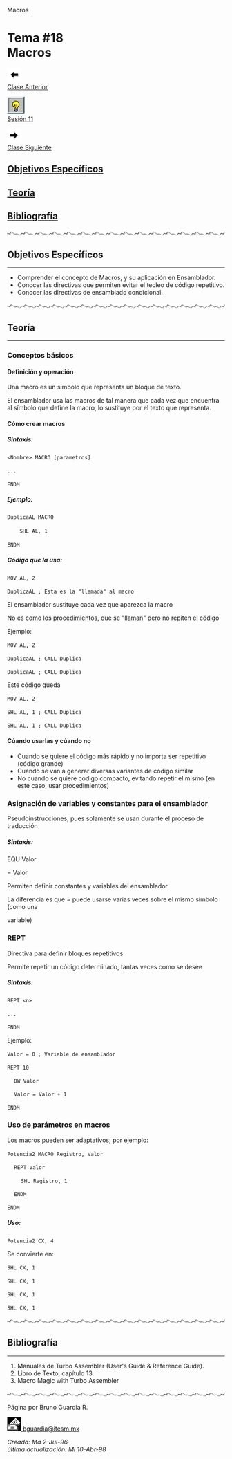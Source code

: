 Macros

Tema #18  
Macros
=================

[![Sesión Anterior](../../images/anterior.gif)  
Clase Anterior](clase17.md)

[![Sesión](../../images/light.gif)  
Sesión 11](../Sesiones/sv11.htm)

[![Sesión Siguiente](../../images/sigue.gif)  
Clase Siguiente](../Temas/clase19.md)

[Objetivos Específicos](#objetivos-específicos)
----------------------------------

[Teoría](#teoría)
-----------------

[Bibliografía](#bibliografía)
-----------------------

![Línea de separación](../../images/waveline.gif)

## Objetivos Específicos
---------------------

*   Comprender el concepto de Macros, y su aplicación en Ensamblador.
*   Conocer las directivas que permiten evitar el tecleo de código repetitivo.
*   Conocer las directivas de ensamblado condicional.

![Línea de separación](../../images/waveline.gif)

## Teoría
------

### Conceptos básicos

#### Definición y operación

Una macro es un símbolo que representa un bloque de texto.

El ensamblador usa las macros de tal manera que cada vez que encuentra al símbolo que define la macro, lo sustituye por el texto que representa.

#### Cómo crear macros

##### Sintaxis:

`<Nombre> MACRO [parametros]`

`...`

`ENDM`

##### Ejemplo:

    DuplicaAL MACRO

        SHL AL, 1

    ENDM

##### Código que la usa:

`MOV AL, 2`

`DuplicaAL ; Esta es la "llamada" al macro`

El ensamblador sustituye cada vez que aparezca la macro

No es como los procedimientos, que se "llaman" pero no repiten el código

Ejemplo:

`MOV AL, 2`

`DuplicaAL ; CALL Duplica`

`DuplicaAL ; CALL Duplica`

Este código queda

`MOV AL, 2`

`SHL AL, 1 ; CALL Duplica`

`SHL AL, 1 ; CALL Duplica`

#### Cúando usarlas y cúando no

*   Cuando se quiere el código más rápido y no importa ser repetitivo (código grande)
*   Cuando se van a generar diversas variantes de código similar
*   No cuando se quiere código compacto, evitando repetir el mismo (en este caso, usar procedimientos)

### Asignación de variables y constantes para el ensamblador

Pseudoinstrucciones, pues solamente se usan durante el proceso de traducción

##### Sintaxis:

<Simbolo> EQU Valor

<Simbolo> = Valor

Permiten definir constantes y variables del ensamblador

La diferencia es que _\=_ puede usarse varias veces sobre el mismo símbolo (como una

variable)

### REPT

Directiva para definir bloques repetitivos

Permite repetir un código determinado, tantas veces como se desee

##### Sintaxis:

`REPT <n>`

`...`

`ENDM`

Ejemplo:

`Valor = 0 ; Variable de ensamblador`

`REPT 10`

    `DW Valor`

    `Valor = Valor + 1`

`ENDM`

### Uso de parámetros en macros

Los macros pueden ser adaptativos; por ejemplo:

`Potencia2 MACRO Registro, Valor`

    `REPT Valor`

        `SHL Registro, 1`

    `ENDM`

`ENDM`

##### Uso:

`Potencia2 CX, 4`

Se convierte en:

`SHL CX, 1`

`SHL CX, 1`

`SHL CX, 1`

`SHL CX, 1`

![Línea de separación](../../images/waveline.gif)

## Bibliografía
------------

1.  Manuales de Turbo Assembler (User's Guide & Reference Guide).
2.  Libro de Texto, capítulo 13.
3.  Macro Magic with Turbo Assembler

![Línea de separación](../../images/waveline.gif)

Página por Bruno Guardia R.

 [![Correo](../../images/mail.gif) bguardia@itesm.mx](mailto:bguardia@campus.ccm.itesm.mx)

_Creada: Ma 2-Jul-96_  
_última actualización: Mi 10-Abr-98_